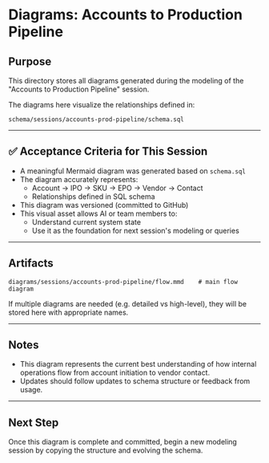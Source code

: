 # Diagrams: Accounts to Production Pipeline

## Purpose
This directory stores all diagrams generated during the modeling of the "Accounts to Production Pipeline" session.

The diagrams here visualize the relationships defined in:
```
schema/sessions/accounts-prod-pipeline/schema.sql
```

---

## ✅ Acceptance Criteria for This Session
- A meaningful Mermaid diagram was generated based on `schema.sql`
- The diagram accurately represents:
  - Account → IPO → SKU → EPO → Vendor → Contact
  - Relationships defined in SQL schema
- This diagram was versioned (committed to GitHub)
- This visual asset allows AI or team members to:
  - Understand current system state
  - Use it as the foundation for next session's modeling or queries

---

## Artifacts
```
diagrams/sessions/accounts-prod-pipeline/flow.mmd    # main flow diagram
```

If multiple diagrams are needed (e.g. detailed vs high-level), they will be stored here with appropriate names.

---

## Notes
- This diagram represents the current best understanding of how internal operations flow from account initiation to vendor contact.
- Updates should follow updates to schema structure or feedback from usage.

---

## Next Step
Once this diagram is complete and committed, begin a new modeling session by copying the structure and evolving the schema.
